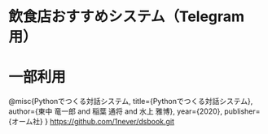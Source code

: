 # 飲食店おすすめシステム（Telegram用）


# 一部利用
@misc{Pythonでつくる対話システム,
  title={Pythonでつくる対話システム},
  author={東中 竜一郎 and 稲葉 通将 and 水上 雅博},
  year={2020},
  publisher={オーム社}
}
https://github.com/1never/dsbook.git